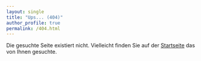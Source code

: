 ```yaml
---
layout: single
title: "Ups... (404)"
author_profile: true
permalink: /404.html
---
```

Die gesuchte Seite existiert nicht. Vielleicht finden Sie auf der [Startseite](/) das von Ihnen gesuchte.
